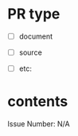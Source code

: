 # PR type

<!-- 해당하는 아래의 항목에 [x] 로 표시해주세요 -->

- [ ] document
- [ ] source 
- [ ] etc: 


# contents

Issue Number: N/A


